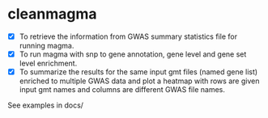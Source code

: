 # cleanmagma

- [x] To retrieve the information from GWAS summary statistics file for running magma.
- [x] To run magma with snp to gene annotation, gene level and gene set level enrichment.
- [x] To summarize the results for the same input gmt files (named gene list) enriched to multiple GWAS data and plot a heatmap with rows are given input gmt names and columns are different GWAS file names.

See examples in docs/
